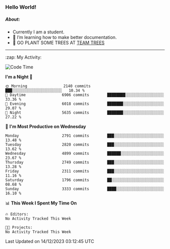 ### Hello World!

##### About:
- Currently I am a student.
- 🌱 I’m learning how to make better documentation.
- 🌱 GO PLANT SOME TREES AT [TEAM TREES](https://teamtrees.org/)

---
  <summary>:zap: My Activity:</summary>
  
<!--START_SECTION:waka-->
![Code Time](http://img.shields.io/badge/Code%20Time-1%2C267%20hrs%2047%20mins-blue)

**I'm a Night 🦉** 

```text
🌞 Morning                2140 commits        ███░░░░░░░░░░░░░░░░░░░░░░   10.34 % 
🌆 Daytime                6906 commits        ████████░░░░░░░░░░░░░░░░░   33.36 % 
🌃 Evening                6018 commits        ███████░░░░░░░░░░░░░░░░░░   29.07 % 
🌙 Night                  5635 commits        ███████░░░░░░░░░░░░░░░░░░   27.22 % 
```
📅 **I'm Most Productive on Wednesday** 

```text
Monday                   2791 commits        ███░░░░░░░░░░░░░░░░░░░░░░   13.48 % 
Tuesday                  2820 commits        ███░░░░░░░░░░░░░░░░░░░░░░   13.62 % 
Wednesday                4899 commits        ██████░░░░░░░░░░░░░░░░░░░   23.67 % 
Thursday                 2749 commits        ███░░░░░░░░░░░░░░░░░░░░░░   13.28 % 
Friday                   2311 commits        ███░░░░░░░░░░░░░░░░░░░░░░   11.16 % 
Saturday                 1796 commits        ██░░░░░░░░░░░░░░░░░░░░░░░   08.68 % 
Sunday                   3333 commits        ████░░░░░░░░░░░░░░░░░░░░░   16.10 % 
```


📊 **This Week I Spent My Time On** 

```text
🔥 Editors: 
No Activity Tracked This Week

🐱‍💻 Projects: 
No Activity Tracked This Week
```


 Last Updated on 14/12/2023 03:12:45 UTC
<!--END_SECTION:waka-->
